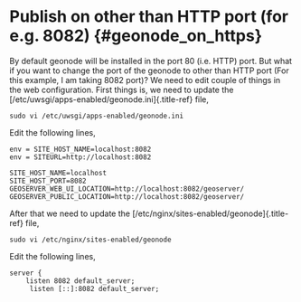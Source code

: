 # Publish on other than HTTP port (for e.g. 8082) {#geonode_on_https}

By default geonode will be installed in the port 80 (i.e. HTTP) port. But what if you want to change the port of the geonode to other than HTTP port (For this example, I am taking 8082 port)? We need to edit couple of things in the web configuration. First things is, we need to update the [/etc/uwsgi/apps-enabled/geonode.ini]{.title-ref} file,

``` shell
sudo vi /etc/uwsgi/apps-enabled/geonode.ini
```

Edit the following lines,

``` shell
env = SITE_HOST_NAME=localhost:8082 
env = SITEURL=http://localhost:8082

SITE_HOST_NAME=localhost
SITE_HOST_PORT=8082
GEOSERVER_WEB_UI_LOCATION=http://localhost:8082/geoserver/
GEOSERVER_PUBLIC_LOCATION=http://localhost:8082/geoserver/
```

After that we need to update the [/etc/nginx/sites-enabled/geonode]{.title-ref} file,

``` shell
sudo vi /etc/nginx/sites-enabled/geonode
```

Edit the following lines,

``` shell
server {
    listen 8082 default_server;
     listen [::]:8082 default_server;
```
